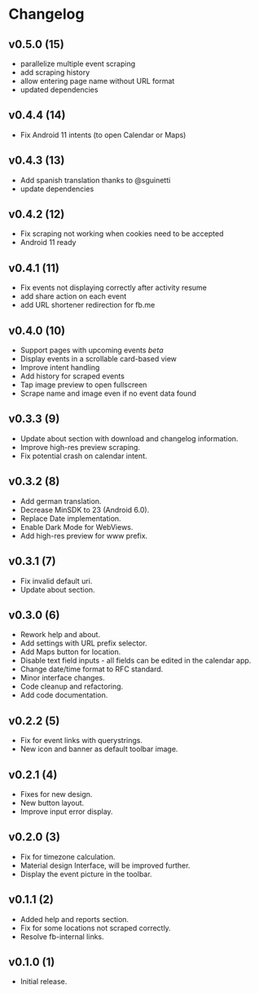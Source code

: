 # Changelog
## v0.5.0 (15)
- parallelize multiple event scraping
- add scraping history
- allow entering page name without URL format
- updated dependencies
## v0.4.4 (14)
- Fix Android 11 intents (to open Calendar or Maps)
## v0.4.3 (13)
- Add spanish translation thanks to @sguinetti
- update dependencies
## v0.4.2 (12)
- Fix scraping not working when cookies need to be accepted
- Android 11 ready
## v0.4.1 (11)
- Fix events not displaying correctly after activity resume
- add share action on each event
- add URL shortener redirection for fb.me
## v0.4.0 (10)
- Support pages with upcoming events *beta*
- Display events in a scrollable card-based view
- Improve intent handling
- Add history for scraped events
- Tap image preview to open fullscreen
- Scrape name and image even if no event data found
## v0.3.3 (9)
- Update about section with download and changelog information.
- Improve high-res preview scraping.
- Fix potential crash on calendar intent.
## v0.3.2 (8)
- Add german translation.
- Decrease MinSDK to 23 (Android 6.0).
- Replace Date implementation.
- Enable Dark Mode for WebViews.
- Add high-res preview for www prefix.
## v0.3.1 (7)
- Fix invalid default uri.
- Update about section.
## v0.3.0 (6)
- Rework help and about.
- Add settings with URL prefix selector.
- Add Maps button for location.
- Disable text field inputs - all fields can be edited in the calendar app.
- Change date/time format to RFC standard.
- Minor interface changes.
- Code cleanup and refactoring.
- Add code documentation.
## v0.2.2 (5)
- Fix for event links with querystrings.
- New icon and banner as default toolbar image.
## v0.2.1 (4)
- Fixes for new design.
- New button layout.
- Improve input error display.
## v0.2.0 (3)
- Fix for timezone calculation.
- Material design Interface, will be improved further.
- Display the event picture in the toolbar.
## v0.1.1 (2)
- Added help and reports section.
- Fix for some locations not scraped correctly.
- Resolve fb-internal links.
## v0.1.0 (1)
- Initial release.
